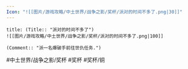 ```yaml
---
Icon: "![[图片/游戏攻略/中土世界/战争之影/奖杯/派对的时间不多了.png|30]]"
---
```

```ad-common-bronze-trophy
title: (Title:: "派对的时间不多了")
![[图片/游戏攻略/中土世界/战争之影/奖杯/派对的时间不多了.png|100]]

(Comment:: "派一名爆破手前往世仇任务.")
```

#中土世界/战争之影/奖杯 #奖杯 #奖杯/铜
